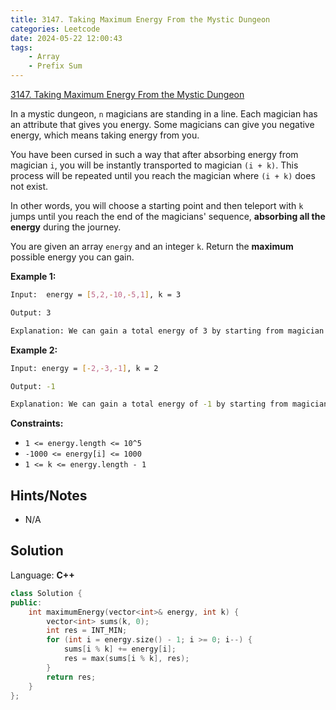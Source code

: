 ```yaml
---
title: 3147. Taking Maximum Energy From the Mystic Dungeon
categories: Leetcode
date: 2024-05-22 12:00:43
tags:
    - Array
    - Prefix Sum
---
```


[3147. Taking Maximum Energy From the Mystic Dungeon](https://leetcode.com/problems/taking-maximum-energy-from-the-mystic-dungeon/description/)

In a mystic dungeon, `n` magicians are standing in a line. Each magician has an attribute that gives you energy. Some magicians can give you negative energy, which means taking energy from you.

You have been cursed in such a way that after absorbing energy from magician `i`, you will be instantly transported to magician `(i + k)`. This process will be repeated until you reach the magician where `(i + k)` does not exist.

In other words, you will choose a starting point and then teleport with `k` jumps until you reach the end of the magicians' sequence, **absorbing all the energy**  during the journey.

You are given an array `energy` and an integer `k`. Return the **maximum**  possible energy you can gain.

**Example 1:**

```bash
Input:  energy = [5,2,-10,-5,1], k = 3

Output: 3

Explanation: We can gain a total energy of 3 by starting from magician 1 absorbing 2 + 1 = 3.
```

**Example 2:**

```bash
Input: energy = [-2,-3,-1], k = 2

Output: -1

Explanation: We can gain a total energy of -1 by starting from magician 2.
```

**Constraints:**

- `1 <= energy.length <= 10^5`
- `-1000 <= energy[i] <= 1000`
- `1 <= k <= energy.length - 1`
​​​​

## Hints/Notes

- N/A

## Solution

Language: **C++**

```C++
class Solution {
public:
    int maximumEnergy(vector<int>& energy, int k) {
        vector<int> sums(k, 0);
        int res = INT_MIN;
        for (int i = energy.size() - 1; i >= 0; i--) {
            sums[i % k] += energy[i];
            res = max(sums[i % k], res);
        }
        return res;
    }
};
```
